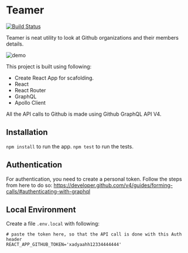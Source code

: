 # Teamer

[![Build Status](https://travis-ci.com/vinitkumar/teamer.svg?branch=master)](https://travis-ci.com/vinitkumar/teamer)

Teamer is neat utility to look at Github organizations and their members details.

![demo](https://cldup.com/hP2x4hEY9K.jpg)

This project is built using following:


- Create React App for scafolding.
- React
- React Router
- GraphQL
- Apollo Client 


All the API calls to Github is made using Github GraphQL API V4.

## Installation

`npm install` to run the app.
`npm test` to run the tests.

## Authentication

For authentication, you need to create a personal token. Follow the steps from here to do so: https://developer.github.com/v4/guides/forming-calls/#authenticating-with-graphql


## Local Environment

Create a file `.env.local` with following:

```
# paste the token here, so that the API call is done with this Auth header
REACT_APP_GITHUB_TOKEN='xadyaahh12334444444'
```